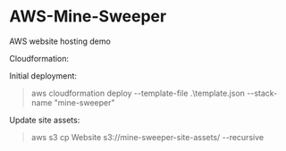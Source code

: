 # AWS-Mine-Sweeper
AWS website hosting demo 


Cloudformation:

Initial deployment:
> aws cloudformation deploy --template-file .\template.json --stack-name "mine-sweeper"

Update site assets:
> aws s3 cp Website s3://mine-sweeper-site-assets/ --recursive
